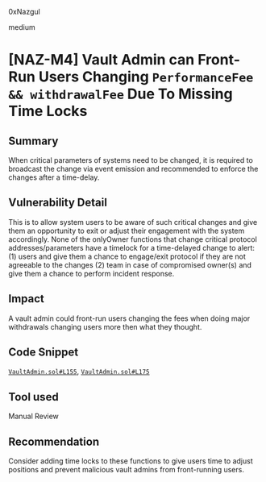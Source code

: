 0xNazgul

medium

# [NAZ-M4] Vault Admin can Front-Run Users Changing `PerformanceFee && withdrawalFee` Due To Missing Time Locks

## Summary
When critical parameters of systems need to be changed, it is required to broadcast the change via event emission and recommended to enforce the changes after a time-delay. 

## Vulnerability Detail
This is to allow system users to be aware of such critical changes and give them an opportunity to exit or adjust their engagement with the system accordingly. None of the onlyOwner functions that change critical protocol addresses/parameters have a timelock for a time-delayed change to alert: (1) users and give them a chance to engage/exit protocol if they are not agreeable to the changes (2) team in case of compromised owner(s) and give them a chance to perform incident response.

## Impact
A vault admin could front-run users changing the fees when doing major withdrawals changing users more then what they thought.

## Code Snippet
[`VaultAdmin.sol#L155`](https://github.com/sherlock-audit/2022-09-knox/blob/main/knox-contracts/contracts/vault/VaultAdmin.sol#L155), [`VaultAdmin.sol#L175`](https://github.com/sherlock-audit/2022-09-knox/blob/main/knox-contracts/contracts/vault/VaultAdmin.sol#L175)

## Tool used
Manual Review

## Recommendation
Consider adding time locks to these functions to give users time to adjust positions and prevent malicious vault admins from front-running users.